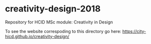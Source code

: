 # creativity-design-2018
Repository for HCID MSc module: Creativity in Design

To see the website correspoding to this directory go here: https://city-hicd.github.io/creativity-design/

